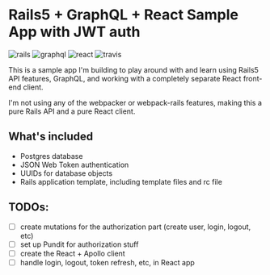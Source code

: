 # Rails5 + GraphQL + React Sample App with JWT auth


![rails](https://img.shields.io/badge/server-rails-red.svg)
![graphql](https://img.shields.io/badge/api-graphql-663399.svg)
![react](https://img.shields.io/badge/client-react-blue.svg)
![travis](https://img.shields.io/travis/tamouse/r5_graphql_react.svg)


This is a sample app I'm building to play around with and learn using
Rails5 API features, GraphQL, and working with a completely separate
React front-end client.

I'm not using any of the webpacker or webpack-rails features, making
this a pure Rails API and a pure React client.

## What's included

- Postgres database
- JSON Web Token authentication
- UUIDs for database objects
- Rails application template, including template files and rc file


## TODOs:

- [ ] create mutations for the authorization part (create user, login,
  logout, etc)
- [ ] set up Pundit for authorization stuff
- [ ] create the React + Apollo client
- [ ] handle login, logout, token refresh, etc, in React app
